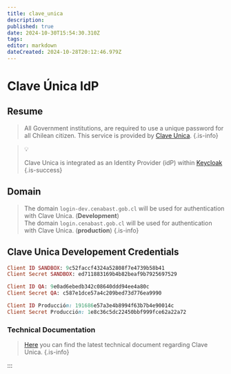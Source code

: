 ```yaml
---
title: clave_unica
description: 
published: true
date: 2024-10-30T15:54:30.310Z
tags: 
editor: markdown
dateCreated: 2024-10-28T20:12:46.979Z
---
```


# Clave Única IdP

## Resume

> All Government institutions, are required to use a unique password for all Chilean citizen. This service is provided by [Clave Unica](https://claveunica.cl/).
{.is-info}


> 💡
> 
> Clave Unica is integrated as an Identity Provider (idP) within [Keycloak](applications/keycloak.md)
{.is-success}


## Domain

> The domain `login-dev.cenabast.gob.cl` will be used for authentication with Clave Unica. (**Development**)\
> The domain `login.cenabast.gob.cl` will be used for authentication with Clave Unica. (**production**)
{.is-info}


## Clave Unica Developement Credentials

```ruby
Client ID SANDBOX: 9c52faccf4324a52808f7e4739b58b41
Client Secret SANDBOX: ed711883169b4b82beaf9b7925697529

Client ID QA: 9e0ad6ebedb342c08640ddd94ee4a80c
Client Secret QA: c587e1dce57a4c209bed73d776ea9990

Client ID Producción: 191686e57a3e4b8994f63b7b4e90014c
Client Secret Producción: 1e8c36c5dc22450bbf999fce62a22a72
``` 


### Technical Documentation

> [Here](https://digital.gob.cl/transformacion-digital/estandares-y-guias/guia-tecnica-para-integracion-de-claveunica/) you can find the latest technical document regarding Clave Unica.
{.is-info}

:::
